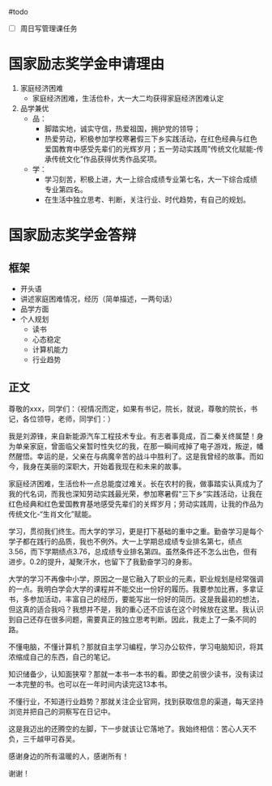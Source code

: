 #todo 

- [ ] 周日写管理课任务

# 国家励志奖学金申请理由

1. 家庭经济困难
	- 家庭经济困难，生活俭朴，大一大二均获得家庭经济困难认定
2. 品学兼优
	- 品：
		- 脚踏实地，诚实守信，热爱祖国，拥护党的领导；
		- 热爱劳动，积极参加学校寒暑假三下乡实践活动，在红色经典与红色爱国教育中感受先辈们的光辉岁月；五一劳动实践周”传统文化赋能-传承传统文化”作品获得优秀作品奖项。
	- 学：
		- 学习刻苦，积极上进，大一上综合成绩专业第七名，大一下综合成绩专业第四名。
		- 在生活中独立思考、判断，关注行业、时代趋势，有自己的规划。

# 国家励志奖学金答辩

## 框架

- 开头语
- 讲述家庭困难情况，经历（简单描述，一两句话）
- 品学方面
- 个人规划
	- 读书
	- 心态稳定
	- 计算机能力
	- 行业趋势

## 正文

尊敬的xxx，同学们：（视情况而定，如果有书记，院长，就说，尊敬的院长，书记，各位领导，老师，同学们：）

我是刘源锋，来自新能源汽车工程技术专业。有志者事竟成，百二秦关终属楚！身为单亲家庭，曾面临父亲暂时性失忆的我，在那一瞬间戒掉了电子游戏，叛逆，幡然醒悟。幸运的是，父亲在与病魔辛苦的战斗中胜利了。这是我曾经的故事。而如今，我身在美丽的深职大，开始着我现在和未来的故事。

家庭经济困难，生活俭朴一点总能度过难关。长在农村的我，做事踏实认真成为了我的代名词，而我也深知劳动实践最光荣，参加寒暑假“三下乡”实践活动，让我在红色经典和红色爱国教育基地感受先辈们的关辉岁月；劳动实践周，让我的作品为传统文化-“生肖文化”赋能。

学习，贯彻我们终生。而大学的学习，更是打下基础的重中之重。勤奋学习是每个学子都在践行的品质，我也不例外。大一上学期总成绩专业排名第七，绩点3.56，而下学期绩点3.76，总成绩专业排名第四。虽然条件还不怎么出色，但有进步。0.2的提升，凝聚汗水，也留下了我勤奋学习的身影。

大学的学习不再像中小学，原因之一是它融入了职业的元素，职业规划是经常强调的一点。我明白学会大学的课程并不能交出一份好的履历。我要参加比赛，多拿证书，多参加活动，丰富自己的经历，要能写出一份好的简历。这是我最初的想法，但这真的适合我吗？我想并不是，我的重心还不应该在这个时候放在这里。我认识到自己还存在很多问题，需要真正的独立思考判断。因此，我走上了一条不同的路。

不懂电脑，不懂计算机？那就自主学习编程，学习办公软件，学习电脑知识，将其浓缩成自己的东西，自己的笔记。

知识储备少，认知面狭窄？那就一本书一本书的看。即使之前很少读书，没有读过一本完整的书。也可以在一年时间内读完这13本书。

不懂行业，不知道行业趋势？那就关注企业官网，找到获取信息的渠道，每天坚持浏览并把自己的洞察写在日记中。

这是我迈出的还腾空的左脚，下一步就该让它落地了。我始终相信：苦心人天不负，三千越甲可吞吴。

感谢身边的所有温暖的人，感谢所有！

谢谢！

